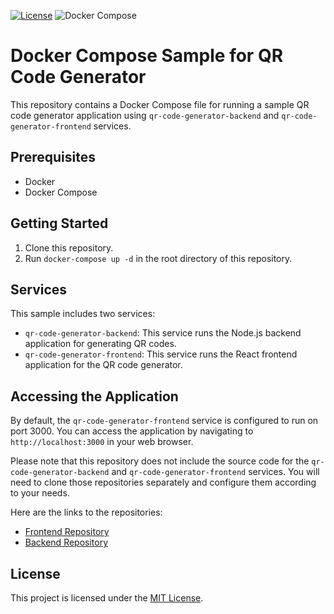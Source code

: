 [![License](https://img.shields.io/badge/License-MIT-blue?style=for-the-badge)](https://opensource.org/licenses/MIT)
![Docker Compose](https://img.shields.io/badge/docker-compose?style=for-the-badge&logo=docker&logoColor=%23f45283&color=%230898e8)


# Docker Compose Sample for QR Code Generator

This repository contains a Docker Compose file for running a sample QR code generator application using `qr-code-generator-backend` and `qr-code-generator-frontend` services. 

## Prerequisites

- Docker
- Docker Compose

## Getting Started

1. Clone this repository.
2. Run `docker-compose up -d` in the root directory of this repository.

## Services

This sample includes two services:

- `qr-code-generator-backend`: This service runs the Node.js backend application for generating QR codes.
- `qr-code-generator-frontend`: This service runs the React frontend application for the QR code generator.

## Accessing the Application

By default, the `qr-code-generator-frontend` service is configured to run on port 3000. You can access the application by navigating to `http://localhost:3000` in your web browser.

Please note that this repository does not include the source code for the `qr-code-generator-backend` and `qr-code-generator-frontend` services. You will need to clone those repositories separately and configure them according to your needs.


Here are the links to the repositories:

- [Frontend Repository](https://github.com/AugustoLL/Qr-Code-Generator-Frontend)
- [Backend Repository](https://github.com/AugustoLL/Qr-Code-Generator-Backend)

## License

This project is licensed under the [MIT License](LICENSE).